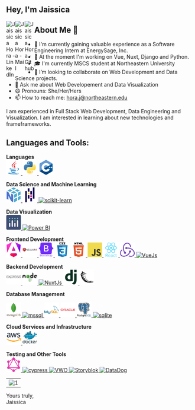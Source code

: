 

<!--
**jaissica/jaissica** is a ✨ _special_ ✨ repository because its `README.md` (this file) appears on your GitHub profile.

Here are some ideas to get you started:

- 🔭 I’m currently working on ...
- 🌱 I’m currently learning ...
- 👯 I’m looking to collaborate on ...
- 🤔 I’m looking for help with ...
- 💬 Ask me about ...
- 📫 How to reach me: ...
- 😄 Pronouns: ...
- ⚡ Fun fact: ...
-->

## Hey, I'm Jaissica
<a href="https://www.linkedin.com/in/jaissica-hora-a61008182/">
  <img align="left" alt="Jaissica Hora - LinkedIn" width="24px" src="https://cdn.jsdelivr.net/npm/simple-icons@v3/icons/linkedin.svg"/>
</a>

<a href="mailto:hora.j@northeastern.edu">
  <img align="left" alt="Jaissica Hora - Mail" width="26px" src="https://img.icons8.com/ios-glyphs/30/000000/new-post.png"/>
</a>

<a href="https://jaissica.github.io">
  <img align="left" alt="Jaissica Hora - Github" width="26px" src="https://github.githubassets.com/assets/GitHub-Mark-ea2971cee799.png"/>
</a>

<!--<a href="https://jaissicahora.github.io/">
  <img align="left" alt="Portfolio" width="26px" src="https://cdn.jsdelivr.net/npm/simple-icons@v3/icons/nucleo.svg"/>
</a>
-->

## About Me 🚀

- 🔭 I'm currently gaining valuable experience as a Software Engineering Intern at EnergySage, Inc.
- 🌱 At the moment I'm working on Vue, Nuxt, Django and Python.
- 🎓 I'm currently MSCS student at Northeastern University
- 👯 I’m looking to collaborate on Web Development and Data Science projects.
- 💬 Ask me about Web Developement and Data Visualization
- 😄 Pronouns: She/Her/Hers
- 📫 How to reach me: hora.j@northeastern.edu

I am experienced in Full Stack Web Development, Data Engineering and Visualization. I am interested in learning about new technologies and frameframeworks.

## **Languages and Tools:**  

<p align="left">
<strong>Languages</strong><br>
<a href="https://www.java.com" target="_blank" rel="noreferrer">
<img src="https://raw.githubusercontent.com/devicons/devicon/master/icons/java/java-original.svg" alt="java" width="40" height="40"/>
</a>
<a href="https://www.python.org" target="_blank" rel="noreferrer">
<img src="https://raw.githubusercontent.com/devicons/devicon/master/icons/python/python-original.svg" alt="python" width="40" height="40"/>
</a>
<a href="https://www.w3schools.com/cpp/" target="_blank" rel="noreferrer">
<img src="https://raw.githubusercontent.com/devicons/devicon/master/icons/cplusplus/cplusplus-original.svg" alt="cplusplus" width="40" height="40"/>
</a>

<strong>Data Science and Machine Learning</strong><br>
<a href="https://numpy.org/" target="_blank" rel="noreferrer">
<img src="https://raw.githubusercontent.com/devicons/devicon/master/icons/numpy/numpy-original.svg" alt="numpy" width="40" height="40"/>
</a>
<a href="https://pandas.pydata.org/" target="_blank" rel="noreferrer">
<img src="https://raw.githubusercontent.com/devicons/devicon/master/icons/pandas/pandas-original.svg" alt="pandas" width="40" height="40"/>
</a>
<a href="https://scikit-learn.org/" target="_blank" rel="noreferrer">
<img src="https://upload.wikimedia.org/wikipedia/commons/0/05/Scikit_learn_logo_small.svg" alt="scikit-learn" width="40" height="40"/>
</a>

<strong>Data Visualization</strong><br>
<a href="https://www.tableau.com/" target="_blank" rel="noreferrer">
<img src="https://raw.githubusercontent.com/devicons/devicon/master/icons/plotly/plotly-original.svg" alt="Plotly" width="40" height="40"/>
</a>
<a href="https://powerbi.microsoft.com" target="_blank" rel="noreferrer">
<img src="https://upload.wikimedia.org/wikipedia/commons/c/cf/New_Power_BI_Logo.svg" alt="Power BI" width="40" height="40"/>
</a>
</a>

<strong>Frontend Development</strong><br>
<a href="https://angular.io" target="_blank" rel="noreferrer">
<img src="https://raw.githubusercontent.com/devicons/devicon/master/icons/angular/angular-original.svg" alt="angular" width="40" height="40"/>
</a>
<a href="https://angular.io" target="_blank" rel="noreferrer">
<img src="https://raw.githubusercontent.com/devicons/devicon/master/icons/angularjs/angularjs-original-wordmark.svg" alt="angularjs" width="40" height="40"/>
</a>
<a href="https://getbootstrap.com" target="_blank" rel="noreferrer">
<img src="https://raw.githubusercontent.com/devicons/devicon/master/icons/bootstrap/bootstrap-plain-wordmark.svg" alt="bootstrap" width="40" height="40"/>
</a>
<a href="https://www.w3schools.com/css/" target="_blank" rel="noreferrer">
<img src="https://raw.githubusercontent.com/devicons/devicon/master/icons/css3/css3-original-wordmark.svg" alt="css3" width="40" height="40"/>
</a>
<a href="https://www.w3.org/html/" target="_blank" rel="noreferrer">
<img src="https://raw.githubusercontent.com/devicons/devicon/master/icons/html5/html5-original-wordmark.svg" alt="html5" width="40" height="40"/>
</a>
<a href="https://developer.mozilla.org/en-US/docs/Web/JavaScript" target="_blank" rel="noreferrer">
<img src="https://raw.githubusercontent.com/devicons/devicon/master/icons/javascript/javascript-original.svg" alt="javascript" width="40" height="40"/>
</a>
<a href="https://reactjs.org/" target="_blank" rel="noreferrer">
<img src="https://raw.githubusercontent.com/devicons/devicon/master/icons/react/react-original-wordmark.svg" alt="react" width="40" height="40"/>
</a>
<a href="https://redux.js.org" target="_blank" rel="noreferrer">
<img src="https://raw.githubusercontent.com/devicons/devicon/master/icons/redux/redux-original.svg" alt="redux" width="40" height="40"/>
</a>
<a href="https://vuejs.org/" target="_blank" rel="noreferrer">
<img src="" alt="VueJs" width="40" height="40"/>
</a>


<strong>Backend Development</strong><br>
<a href="https://expressjs.com" target="_blank" rel="noreferrer">
<img src="https://raw.githubusercontent.com/devicons/devicon/master/icons/express/express-original-wordmark.svg" alt="express" width="40" height="40"/>
</a>
<a href="https://nodejs.org" target="_blank" rel="noreferrer">
<img src="https://raw.githubusercontent.com/devicons/devicon/master/icons/nodejs/nodejs-original-wordmark.svg" alt="nodejs" width="40" height="40"/>
</a>
<a href="[https://nodejs.or](https://nuxt.com/)" target="_blank" rel="noreferrer">
<img src="" alt="NuxtJs" width="40" height="40"/>
</a>
<a href="https://www.djangoproject.com/" target="_blank" rel="noreferrer">
<img src="https://raw.githubusercontent.com/devicons/devicon/master/icons/django/django-plain.svg" alt="Django" width="40" height="40"/>
</a>
<a href="https://flask.palletsprojects.com/" target="_blank" rel="noreferrer">
<img src="https://raw.githubusercontent.com/devicons/devicon/master/icons/flask/flask-original.svg" alt="Flask" width="40" height="40"/>
</a>

<strong>Database Management</strong><br>

<a href="https://www.mongodb.com/" target="_blank" rel="noreferrer">
<img src="https://raw.githubusercontent.com/devicons/devicon/master/icons/mongodb/mongodb-original-wordmark.svg" alt="mongodb" width="40" height="40"/>
</a>
<a href="https://www.microsoft.com/en-us/sql-server" target="_blank" rel="noreferrer">
<img src="https://www.svgrepo.com/show/303229/microsoft-sql-server-logo.svg" alt="mssql" width="40" height="40"/>
</a>
<a href="https://www.mysql.com/" target="_blank" rel="noreferrer">
<img src="https://raw.githubusercontent.com/devicons/devicon/master/icons/mysql/mysql-original-wordmark.svg" alt="mysql" width="40" height="40"/>
</a>
<a href="https://www.oracle.com/" target="_blank" rel="noreferrer">
<img src="https://raw.githubusercontent.com/devicons/devicon/master/icons/oracle/oracle-original.svg" alt="oracle" width="40" height="40"/>
</a>
<a href="https://www.postgresql.org" target="_blank" rel="noreferrer">
<img src="https://raw.githubusercontent.com/devicons/devicon/master/icons/postgresql/postgresql-original-wordmark.svg" alt="postgresql" width="40" height="40"/>
</a>
<a href="https://www.sqlite.org/" target="_blank" rel="noreferrer">
<img src="https://www.vectorlogo.zone/logos/sqlite/sqlite-icon.svg" alt="sqlite" width="40" height="40"/>
</a>

<strong>Cloud Services and Infrastructure</strong><br>
<a href="https://aws.amazon.com" target="_blank" rel="noreferrer">
<img src="https://raw.githubusercontent.com/devicons/devicon/master/icons/amazonwebservices/amazonwebservices-original-wordmark.svg" alt="aws" width="40" height="40"/>
</a>
<a href="https://www.docker.com/" target="_blank" rel="noreferrer">
<img src="https://raw.githubusercontent.com/devicons/devicon/master/icons/docker/docker-original-wordmark.svg" alt="docker" width="40" height="40"/>
</a>
</a>

<strong>Testing and Other Tools</strong><br>
<a href="https://graphql.org" target="_blank" rel="noreferrer">
<img src="https://raw.githubusercontent.com/devicons/devicon/master/icons/graphql/graphql-plain.svg" alt="graphql" width="40" height="40"/>
</a>
<a href="https://www.cypress.io/" target="_blank" rel="noreferrer">
<img src="" alt="cypress" width="40" height="40"/>
</a>
<a href="[https://www.selenium.de](https://vwo.com/platform/?utm_source=google&utm_medium=paid&utm_campaign=brand_topgeos_search_gold_bof_vwo_brand&utm_content=700356054177&utm_term=vwo%20testing&mobile=&network=g&device=c&gad_source=1&gclid=Cj0KCQjw-ai0BhDPARIsAB6hmP5M12I2rrwk8xcGpQ37_0RW-rVPNuWT7CW65cE29tc3R8pUlWcxCsoaAtRCEALw_wcB)v" target="_blank" rel="noreferrer">
<img src="" alt="VWO" width="40" height="40"/>
</a>
<a href="https://www.storyblok.com/a/storyblok-home?utm_source=google&utm_medium=cpc&utm_campaign=PA_SEA_Brand&utm_term=storyblok&utm_match_type=e&utm_device={utm_device}&utm_source=google&utm_medium=cpc&utm_campaign=PA_SEA_Brand&utm_keyword=storyblok&utm_match_type={match_type}&device=c&gad_source=1&gclid=Cj0KCQjw-ai0BhDPARIsAB6hmP6J0ujLDHVCglSHN9MN1IQvM426xNnEbnRkqjvA1IgwbjVW8XqzlLAaAhAdEALw_wcB" target="_blank" rel="noreferrer">
<img src="" alt="Storyblok" width="40" height="40"/>
</a>
<a href="https://www.datadoghq.com/" target="_blank" rel="noreferrer">
<img src="" alt="DataDog" width="40" height="40"/>
</a>


</p>

<!--END_SECTION:waka-->

<!--  CUSTOM FROM PROFILE SUMMARY CARD ENDS-->

<table cellpadding="8" cellspacing="8">
  <tr>
    <td><img src="https://github-profile-summary-cards.vercel.app/api/cards/profile-details?username=jaissica&theme=solarized_dark"  display=block width=100% height=auto alt="1"></td>
   </tr>
</table>


Yours truly,<br />
Jaissica<br />
